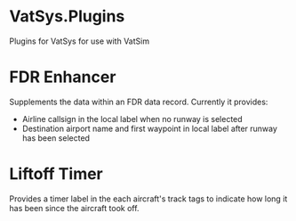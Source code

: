 # VatSys.Plugins
Plugins for VatSys for use with VatSim

# FDR Enhancer
Supplements the data within an FDR data record. Currently it provides:
- Airline callsign in the local label when no runway is selected
- Destination airport name and first waypoint in local label after runway has been selected

# Liftoff Timer
Provides a timer label in the each aircraft's track tags to indicate how long it has been since the aircraft took off.
